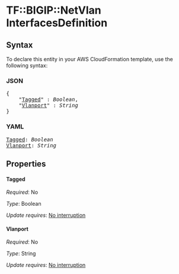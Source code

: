 # TF::BIGIP::NetVlan InterfacesDefinition

## Syntax

To declare this entity in your AWS CloudFormation template, use the following syntax:

### JSON

<pre>
{
    "<a href="#tagged" title="Tagged">Tagged</a>" : <i>Boolean</i>,
    "<a href="#vlanport" title="Vlanport">Vlanport</a>" : <i>String</i>
}
</pre>

### YAML

<pre>
<a href="#tagged" title="Tagged">Tagged</a>: <i>Boolean</i>
<a href="#vlanport" title="Vlanport">Vlanport</a>: <i>String</i>
</pre>

## Properties

#### Tagged

_Required_: No

_Type_: Boolean

_Update requires_: [No interruption](https://docs.aws.amazon.com/AWSCloudFormation/latest/UserGuide/using-cfn-updating-stacks-update-behaviors.html#update-no-interrupt)

#### Vlanport

_Required_: No

_Type_: String

_Update requires_: [No interruption](https://docs.aws.amazon.com/AWSCloudFormation/latest/UserGuide/using-cfn-updating-stacks-update-behaviors.html#update-no-interrupt)


